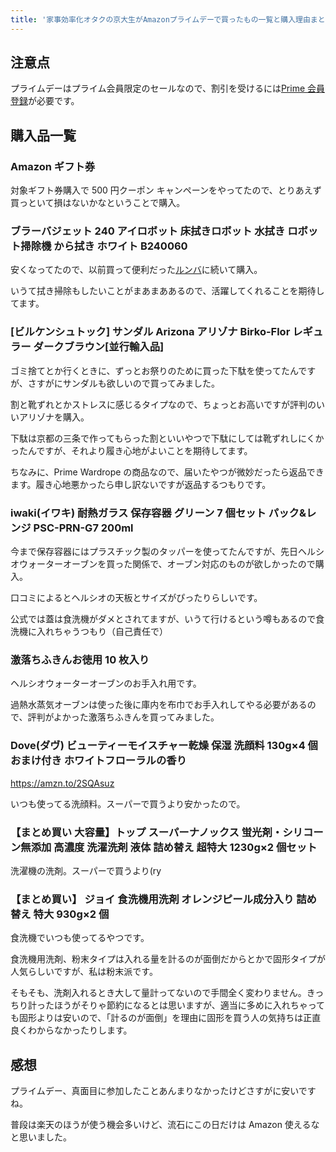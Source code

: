 ```yaml
---
title: '家事効率化オタクの京大生がAmazonプライムデーで買ったもの一覧と購入理由まとめ【2021】'
---
```


## 注意点

プライムデーはプライム会員限定のセールなので、割引を受けるには[Prime 会員登録](https://www.amazon.co.jp/cer/c/15676466)が必要です。

## 購入品一覧

### Amazon ギフト券

<Affiliates asin="B004N3APGO" query="Amazon ギフト券" />

対象ギフト券購入で 500 円クーポン キャンペーンをやってたので、とりあえず買っといて損はないかなということで購入。

### ブラーバジェット 240 アイロボット 床拭きロボット 水拭き ロボット掃除機 から拭き ホワイト B240060

<Affiliates asin="B00JFTRPGO" query="ブラーバジェット 240" />

安くなってたので、以前買って便利だった[ルンバ](https://zalgo-official.com/2020-best-buy/#toc5)に続いて購入。

いうて拭き掃除もしたいことがまあまああるので、活躍してくれることを期待してます。

### [ビルケンシュトック] サンダル Arizona アリゾナ Birko-Flor レギュラー ダークブラウン[並行輸入品]

<Affiliates asin="B08961766W" query="ビルケンシュトック アリゾナ" />

ゴミ捨てとか行くときに、ずっとお祭りのために買った下駄を使ってたんですが、さすがにサンダルも欲しいので買ってみました。

割と靴ずれとかストレスに感じるタイプなので、ちょっとお高いですが評判のいいアリゾナを購入。

下駄は京都の三条で作ってもらった割といいやつで下駄にしては靴ずれしにくかったんですが、それより履き心地がよいことを期待してます。

ちなみに、Prime Wardrope の商品なので、届いたやつが微妙だったら返品できます。履き心地悪かったら申し訳ないですが返品するつもりです。

### iwaki(イワキ) 耐熱ガラス 保存容器 グリーン 7 個セット パック&レンジ PSC-PRN-G7 200ml

<Affiliates asin="B005H2DC5G" query="イワキ 耐熱ガラス 保存容器" />

今まで保存容器にはプラスチック製のタッパーを使ってたんですが、先日ヘルシオウォーターオーブンを買った関係で、オーブン対応のものが欲しかったので購入。

口コミによるとヘルシオの天板とサイズがぴったりらしいです。

公式では蓋は食洗機がダメとされてますが、いうて行けるという噂もあるので食洗機に入れちゃうつもり（自己責任で）

### 激落ちふきんお徳用 10 枚入り

<Affiliates asin="B00A3MT4Q6" query="激落ちふきん" />

ヘルシオウォーターオーブンのお手入れ用です。

過熱水蒸気オーブンは使った後に庫内を布巾でお手入れしてやる必要があるので、評判がよかった激落ちふきんを買ってみました。

### Dove(ダヴ) ビューティーモイスチャー乾燥 保湿 洗顔料 130g×4 個 おまけ付き ホワイトフローラルの香り

<Affiliates asin="B08X4R7WPJ" query="Dove 洗顔料 130g 4個" />

https://amzn.to/2SQAsuz

いつも使ってる洗顔料。スーパーで買うより安かったので。

### 【まとめ買い 大容量】トップ スーパーナノックス 蛍光剤・シリコーン無添加 高濃度 洗濯洗剤 液体 詰め替え 超特大 1230g×2 個セット

<Affiliates asin="B08CH8YVJ7" query="ナノックス 超特大" />

洗濯機の洗剤。スーパーで買うより(ry

### 【まとめ買い】 ジョイ 食洗機用洗剤 オレンジピール成分入り 詰め替え 特大 930g×2 個

<Affiliates asin="B07JGX2K5T" query="ジョイ 食洗機用洗剤" />

食洗機でいつも使ってるやつです。

食洗機用洗剤、粉末タイプは入れる量を計るのが面倒だからとかで固形タイプが人気らしいですが、私は粉末派です。

そもそも、洗剤入れるとき大して量計ってないので手間全く変わりません。きっちり計ったほうがそりゃ節約になるとは思いますが、適当に多めに入れちゃっても固形よりは安いので、「計るのが面倒」を理由に固形を買う人の気持ちは正直良くわからなかったりします。

## 感想

プライムデー、真面目に参加したことあんまりなかったけどさすがに安いですね。

普段は楽天のほうが使う機会多いけど、流石にこの日だけは Amazon 使えるなと思いました。
